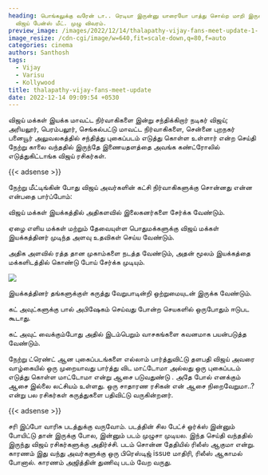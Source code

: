 ```yaml
---
heading: பொங்கலுக்கு வரேன் டா.. ரெடியா இருன்னு யாரையோ பாத்து சொல்ற மாறி இருக்கு.
  விஜய் பேன்ஸ் மீட். முழு விவரம்.
preview_image: /images/2022/12/14/thalapathy-vijay-fans-meet-update-1-.jpg
image_resize: /cdn-cgi/image/w=640,fit=scale-down,q=80,f=auto
categories: cinema
authors: Santhosh
tags:
  - Vijay
  - Varisu
  - Kollywood
title: thalapathy-vijay-fans-meet-update
date: 2022-12-14 09:09:54 +0530
---
```



விஜய் மக்கள் இயக்க மாவட்ட நிர்வாகிகளை இன்று சந்திக்கிறார் நடிகர் விஜய்; அரியலூர், பெரம்பலூர், செங்கல்பட்டு மாவட்ட நிர்வாகிகளை, சென்னை புறநகர் பனையூர் அலுவலகத்தில் சந்தித்து புகைப்படம் எடுத்து கொள்ள உள்ளார் என்ற செய்தி நேற்று காலை வந்ததில் இருந்தே இணையதளத்தை அவங்க கண்ட்ரோலில் எடுத்துகிட்டாங்க விஜய் ரசிகர்கள். 

{{< adsense >}}

நேற்று மீட்டிங்கின் போது விஜய் அவர்களின் கட்சி நிர்வாகிகளுக்கு சொன்னது என்ன என்பதை பார்ப்போம்:

விஜய் மக்கள் இயக்கத்தில் அதிகளவில் இலைகனர்களை சேர்க்க வேண்டும்.

ஏழை எளிய மக்கள் மற்றும் தேவையுள்ள பொதுமக்களுக்கு விஜய் மக்கள் இயக்கத்தினர் முடிந்த அளவு உதவிகள் செய்ய வேண்டும்.

அதிக அளவில் ரத்த தான முகாம்களை நடத்த வேண்டும், அதன் மூலம் இயக்கத்தை மக்களிடத்தில் கொண்டு போய் சேர்க்க முடியும்.

![](/images/2022/12/14/thalapathy-vijay-fans-meet-update-2-.jpg)

இயக்கத்தினர் தங்களுக்குள் கருத்து வேறுபாடின்றி ஒற்றுமையுடன் இருக்க வேண்டும்.

கட் அவுட்களுக்கு பால் அபிஷேகம் செய்வது போன்ற செயகளில் ஒருபோதும் ஈடுபட கூடாது.

கட் அவுட் வைக்கும்போது அதில் இடம்பெறும் வாசகங்களை கவனமாக பயன்படுத்த வேண்டும்.

நேற்று ட்ரெண்ட் ஆன புகைப்படங்களை எல்லாம் பார்த்துவிட்டு தளபதி  விஜய்  அவரை வாழ்கையில் ஒரு முறையாவது பார்த்து விட மாட்டோமா அல்லது ஒரு புகைப்படம் எடுத்து கொள்ள மாட்டோமா என்று ஆசை படுவதுண்டு . அதே போல் எனக்கும் ஆசை இல்லை லட்சியம் உள்ளது. ஒரு சாதாரண ரசிகன் என் ஆசை  நிறைவேறுமா..? என்று பல ரசிகர்கள் கருத்துகளை பதிவிட்டு வருகின்றனர். 

{{< adsense >}}

சரி இப்போ வாரிசு படத்துக்கு வருவோம். படத்தின் சில பேட்ச் ஒர்க்ஸ் இன்னும் போயிட்டு தான் இருக்கு போல, இன்னும் படம் முழுசா முடியல. இந்த செய்தி வந்ததில் இருந்து விஜய் ரசிகர்களுக்கு அதிர்ச்சி. படம் சொன்ன தேதியில் ரிலீஸ் ஆகுமா என்று. காரணம் இது வந்து அவர்களுக்கு ஒரு பிரெஸ்டிஜ் issue மாதிரி, ரிலீஸ் ஆகாமல் போனால். காரணம் அஜித்தின் துணிவு படம் வேற வருது.